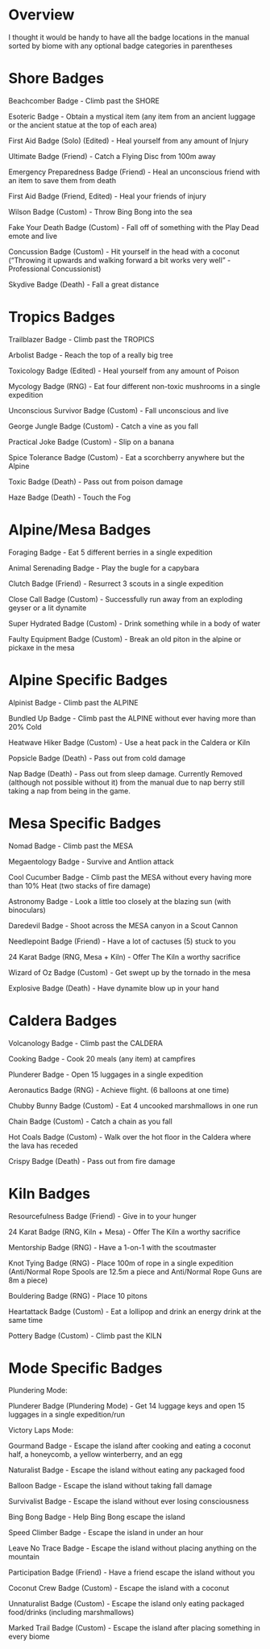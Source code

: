 # Overview
I thought it would be handy to have all the badge locations in the manual sorted by biome with any optional badge categories in parentheses

# Shore Badges

Beachcomber Badge - Climb past the SHORE

Esoteric Badge - Obtain a mystical item (any item from an ancient luggage or the ancient statue at the top of each area)

First Aid Badge (Solo) (Edited) - Heal yourself from any amount of Injury

Ultimate Badge (Friend) - Catch a Flying Disc from 100m away 

Emergency Preparedness Badge (Friend) - Heal an unconscious friend with an item to save them from death

First Aid Badge (Friend, Edited) - Heal your friends of injury

Wilson Badge (Custom) - Throw Bing Bong into the sea

Fake Your Death Badge (Custom) - Fall off of something with the Play Dead emote and live

Concussion Badge (Custom) - Hit yourself in the head with a coconut (“Throwing it upwards and walking forward a bit works very well” - Professional Concussionist)

Skydive Badge (Death) - Fall a great distance

# Tropics Badges

Trailblazer Badge - Climb past the TROPICS

Arbolist Badge - Reach the top of a really big tree

Toxicology Badge (Edited) - Heal yourself from any amount of Poison

Mycology Badge (RNG) - Eat four different non-toxic mushrooms in a single expedition

Unconscious Survivor Badge (Custom) - Fall unconscious and live

George Jungle Badge (Custom) - Catch a vine as you fall

Practical Joke Badge (Custom) - Slip on a banana

Spice Tolerance Badge (Custom) - Eat a scorchberry anywhere but the Alpine

Toxic Badge (Death) - Pass out from poison damage

Haze Badge (Death) - Touch the Fog

# Alpine/Mesa Badges

Foraging Badge - Eat 5 different berries in a single expedition

Animal Serenading Badge - Play the bugle for a capybara

Clutch Badge (Friend) - Resurrect 3 scouts in a single expedition

Close Call Badge (Custom) - Successfully run away from an exploding geyser or a lit dynamite

Super Hydrated Badge (Custom) - Drink something while in a body of water

Faulty Equipment Badge (Custom) - Break an old piton in the alpine or pickaxe in the mesa

# Alpine Specific Badges

Alpinist Badge - Climb past the ALPINE

Bundled Up Badge - Climb past the ALPINE without ever having more than 20% Cold

Heatwave Hiker Badge (Custom) - Use a heat pack in the Caldera or Kiln

Popsicle Badge (Death) - Pass out from cold damage

Nap Badge (Death) - Pass out from sleep damage. Currently Removed (although not possible without it) from the manual due to nap berry still taking a nap from being in the game.

# Mesa Specific Badges

Nomad Badge - Climb past the MESA

Megaentology Badge - Survive and Antlion attack

Cool Cucumber Badge - Climb past the MESA without every having more than 10% Heat (two stacks of fire damage)

Astronomy Badge - Look a little too closely at the blazing sun (with binoculars)

Daredevil Badge - Shoot across the MESA canyon in a Scout Cannon

Needlepoint Badge (Friend) - Have a lot of cactuses (5) stuck to you

24 Karat Badge (RNG, Mesa + Kiln) - Offer The Kiln a worthy sacrifice

Wizard of Oz Badge (Custom) - Get swept up by the tornado in the mesa

Explosive Badge (Death) - Have dynamite blow up in your hand

# Caldera Badges

Volcanology Badge - Climb past the CALDERA

Cooking Badge - Cook 20 meals (any item) at campfires

Plunderer Badge - Open 15 luggages in a single expedition

Aeronautics Badge (RNG) - Achieve flight. (6 balloons at one time)

Chubby Bunny Badge (Custom) - Eat 4 uncooked marshmallows in one run

Chain Badge (Custom) - Catch a chain as you fall

Hot Coals Badge (Custom) - Walk over the hot floor in the Caldera where the lava has receded

Crispy Badge (Death) - Pass out from fire damage

# Kiln Badges

Resourcefulness Badge (Friend) - Give in to your hunger

24 Karat Badge (RNG, Kiln + Mesa) - Offer The Kiln a worthy sacrifice

Mentorship Badge (RNG) - Have a 1-on-1 with the scoutmaster

Knot Tying Badge (RNG) - Place 100m of rope in a single expedition (Anti/Normal Rope Spools are 12.5m a piece and Anti/Normal Rope Guns are 8m a piece)

Bouldering Badge (RNG) - Place 10 pitons

Heartattack Badge (Custom) - Eat a lollipop and drink an energy drink at the same time

Pottery Badge (Custom) - Climb past the KILN

# Mode Specific Badges
Plundering Mode:

Plunderer Badge (Plundering Mode) - Get 14 luggage keys and open 15 luggages in a single expedition/run

Victory Laps Mode:

Gourmand Badge - Escape the island after cooking and eating a coconut half, a honeycomb, a yellow winterberry, and an egg

Naturalist Badge - Escape the island without eating any packaged food

Balloon Badge - Escape the island without taking fall damage

Survivalist Badge - Escape the island without ever losing consciousness

Bing Bong Badge - Help Bing Bong escape the island

Speed Climber Badge - Escape the island in under an hour

Leave No Trace Badge - Escape the island without placing anything on the mountain

Participation Badge (Friend) - Have a friend escape the island without you

Coconut Crew Badge (Custom) - Escape the island with a coconut

Unnaturalist Badge (Custom) - Escape the island only eating packaged food/drinks (including marshmallows)

Marked Trail Badge (Custom) - Escape the island after placing something in every biome
